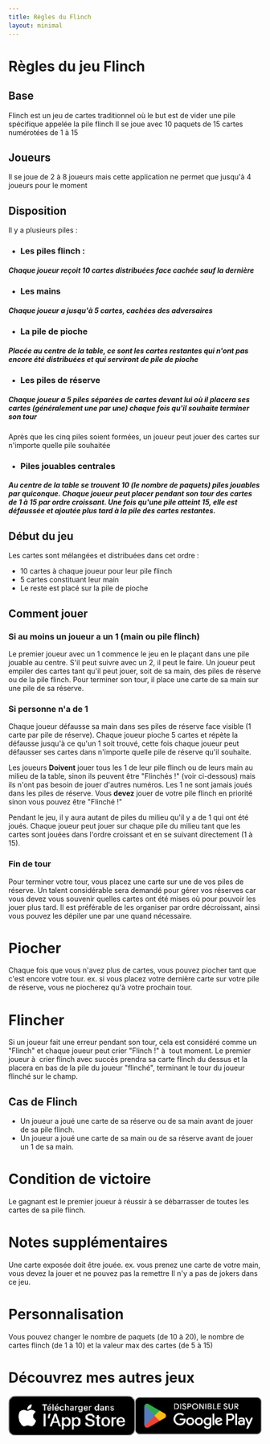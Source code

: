 ```yaml
---
title: Règles du Flinch
layout: minimal
---
```


# Règles du jeu Flinch
## **Base**
Flinch est un jeu de cartes traditionnel où le but est de vider une pile spécifique appelée la pile flinch
Il se joue avec 10 paquets de 15 cartes numérotées de 1 à 15
	
## **Joueurs**
Il se joue de 2 à 8 joueurs mais cette application ne permet que jusqu'à 4 joueurs pour le moment

## **Disposition**
Il y a plusieurs piles :
	
* ### **Les piles flinch** : 
##### Chaque joueur reçoit 10 cartes distribuées face cachée sauf la dernière

* ### **Les mains**
##### Chaque joueur a jusqu'à 5 cartes, cachées des adversaires

* ### **La pile de pioche**
##### Placée au centre de la table, ce sont les cartes restantes qui n'ont pas encore été distribuées et qui serviront de pile de pioche

* ### **Les piles de réserve**
##### Chaque joueur a 5 piles séparées de cartes devant lui où il placera ses cartes (généralement une par une) chaque fois qu'il souhaite terminer son tour
Après que les cinq piles soient formées, un joueur peut jouer des cartes sur n'importe quelle pile souhaitée

* ### **Piles jouables centrales**
##### Au centre de la table se trouvent 10 (le nombre de paquets) piles jouables par quiconque. Chaque joueur peut placer pendant son tour des cartes de 1 à 15 par ordre croissant. Une fois qu'une pile atteint 15, elle est défaussée et ajoutée plus tard à la pile des cartes restantes.
		
## **Début du jeu**
Les cartes sont mélangées et distribuées dans cet ordre : 
* 10 cartes à chaque joueur pour leur pile flinch
* 5 cartes constituant leur main
* Le reste est placé sur la pile de pioche
	
## **Comment jouer**
### **Si au moins un joueur a un 1 (main ou pile flinch)**
Le premier joueur avec un 1 commence le jeu en le plaçant dans une pile jouable au centre. 
S'il peut suivre avec un 2, il peut le faire.
Un joueur peut empiler des cartes tant qu'il peut jouer, soit de sa main, des piles de réserve ou de la pile flinch.
Pour terminer son tour, il place une carte de sa main sur une pile de sa réserve.

### **Si personne n'a de 1**
Chaque joueur défausse sa main dans ses piles de réserve face visible (1 carte par pile de réserve).
Chaque joueur pioche 5 cartes et répète la défausse jusqu'à ce qu'un 1 soit trouvé, cette fois chaque joueur peut défausser ses cartes dans n'importe quelle pile de réserve qu'il souhaite.
	
Les joueurs **Doivent** jouer tous les 1 de leur pile flinch ou de leurs main au milieu de la table, sinon ils peuvent être "Flinchés !" (voir ci-dessous) mais ils n'ont pas besoin de jouer d'autres numéros.
Les 1 ne sont jamais joués dans les piles de réserve.
Vous **devez** jouer de votre pile flinch en priorité sinon vous pouvez être "Flinché !"
	
Pendant le jeu, il y aura autant de piles du milieu qu'il y a de 1 qui ont été joués.
Chaque joueur peut jouer sur chaque pile du milieu tant que les cartes sont jouées dans l'ordre croissant et en se suivant directement (1 à 15).

### **Fin de tour**
Pour terminer votre tour, vous placez une carte sur une de vos piles de réserve.
Un talent considérable sera demandé pour gérer vos réserves car vous devez vous souvenir quelles cartes ont été mises où pour pouvoir les jouer plus tard.
Il est préférable de les organiser par ordre décroissant, ainsi vous pouvez les dépiler une par une quand nécessaire.

# **Piocher**
Chaque fois que vous n'avez plus de cartes, vous pouvez piocher tant que c'est encore votre tour. 
ex. si vous placez votre dernière carte sur votre pile de réserve, vous ne piocherez qu'à votre prochain tour.

# **Flincher** 
Si un joueur fait une erreur pendant son tour, cela est considéré comme un "Flinch" et chaque joueur peut crier "Flinch !" à  tout moment.
Le premier joueur à  crier flinch avec succès prendra sa carte flinch du dessus et la placera en bas de la pile du joueur "flinché", terminant le tour du joueur flinché sur le champ.

## **Cas de Flinch**
* Un joueur a joué une carte de sa réserve ou de sa main avant de jouer de sa pile flinch.
* Un joueur a joué une carte de sa main ou de sa réserve avant de jouer un 1 de sa main.

# **Condition de victoire**
Le gagnant est le premier joueur à réussir à se débarrasser de toutes les cartes de sa pile flinch.

# **Notes supplémentaires**
Une carte exposée doit être jouée. ex. vous prenez une carte de votre main, vous devez la jouer et ne pouvez pas la remettre
Il n'y a pas de jokers dans ce jeu.

# **Personnalisation**
Vous pouvez changer le nombre de paquets (de 10 à 20), le nombre de cartes flinch (de 1 à 10) et la valeur max des cartes (de 5 à 15)


# **Découvrez mes autres jeux**
[![Mes Apps](../../icons/PlayStoresIconsFR.png)](https://onelink.to/gkhhrc)
